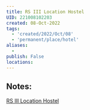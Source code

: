 ```yaml
---
title: RS III Location Hostel
UID: 221008102203
created: 08-Oct-2022
tags:
  - 'created/2022/Oct/08'
  - 'permanent/place/hotel'
aliases:
  - 
publish: False
locations:
---
```

## Notes:

[RS III Location Hostel](geo:11.56721276718017,104.93019219249248)
